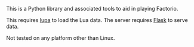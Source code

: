This is a Python library and associated tools to aid in playing Factorio.

This requires [lupa](https://pypi.python.org/pypi/lupa]) to load the Lua data.
The server requires [Flask](http://flask.pocoo.org/) to serve data.

Not tested on any platform other than Linux.
